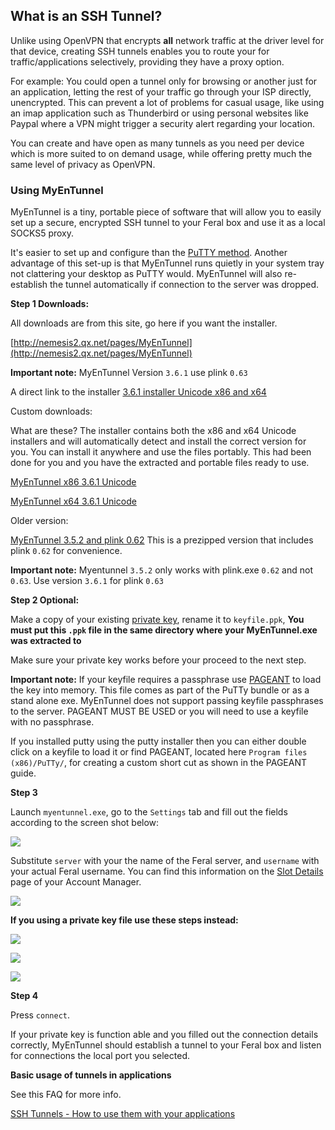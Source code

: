 
What is an SSH Tunnel?
---

Unlike using OpenVPN that encrypts **all** network traffic at the driver level for that device, creating SSH tunnels enables you to route your for traffic/applications selectively, providing they have a proxy option.

For example: You could open a tunnel only for browsing or another just for an application, letting the rest of your traffic go through your ISP directly, unencrypted. This can prevent a lot of problems for casual usage, like using an imap application such as Thunderbird or using personal websites like Paypal where a VPN might trigger a security alert regarding your location.

You can create and have open as many tunnels as you need per device which is more suited to on demand usage, while offering pretty much the same level of privacy as OpenVPN.

### Using MyEnTunnel

MyEnTunnel is a tiny, portable piece of software that will allow you to easily set up a secure, encrypted SSH tunnel to your Feral box and use it as a local SOCKS5 proxy.

It's easier to set up and configure than the [PuTTY method](https://www.feralhosting.com/faq/view?question=37). Another advantage of this set-up is that MyEnTunnel runs quietly in your system tray not clattering your desktop as PuTTY would. MyEnTunnel will also re-establish the tunnel automatically if connection to the server was dropped.

**Step 1 Downloads:**

All downloads are from this site, go here if you want the installer.

[http://nemesis2.qx.net/pages/MyEnTunnel](http://nemesis2.qx.net/pages/MyEnTunnel)

**Important note:** MyEnTunnel Version `3.6.1` use plink `0.63`

A direct link to the installer [3.6.1 installer Unicode x86 and x64](https://github.com/feralhosting/feralfilehosting/raw/master/Feral%20Wiki/SSH/SSH%20tunnels%20-%20MyEnTunnel/myentunnel_setup-3.6.1.exe)

Custom downloads:

What are these? The installer contains both the x86 and x64 Unicode installers and will automatically detect and install the correct version for you. You can install it anywhere and use the files portably. This had been done for you and you have the extracted and portable files ready to use.

[MyEnTunnel x86 3.6.1 Unicode](https://github.com/feralhosting/feralfilehosting/raw/master/Feral%20Wiki/SSH/SSH%20tunnels%20-%20MyEnTunnel/MyEnTunnelx86.zip)

[MyEnTunnel x64 3.6.1 Unicode](https://github.com/feralhosting/feralfilehosting/raw/master/Feral%20Wiki/SSH/SSH%20tunnels%20-%20MyEnTunnel/MyEnTunnelx64.zip)

Older version:

 [MyEnTunnel 3.5.2 and plink 0.62](https://github.com/feralhosting/feralfilehosting/raw/master/Feral%20Wiki/SSH/SSH%20tunnels%20-%20MyEnTunnel/myentunnel-unicode.3.5.2.plink.0.62.zip) This is a prezipped version that includes plink `0.62` for convenience.

**Important note:** Myentunnel `3.5.2` only works with plink.exe `0.62` and not `0.63`. Use version `3.6.1` for plink `0.63`

**Step 2 Optional:**

Make a copy of your existing [private key](https://www.feralhosting.com/faq/view?question=13), rename it to `keyfile.ppk`, **You must put this `.ppk` file in the same directory where your MyEnTunnel.exe was extracted to**

Make sure your private key works before your proceed to the next step.

**Important note:** If your keyfile requires a passphrase use [PAGEANT](https://www.feralhosting.com/faq/view?question=241) to load the key into memory. This file comes as part of the PuTTy bundle or as a stand alone exe. MyEnTunnel does not support passing keyfile passphrases to the server. PAGEANT MUST BE USED or you will need to use a keyfile with no passphrase.

If you installed putty using the putty installer then you can either double click on a keyfile to load it or find PAGEANT, located here `Program files (x86)/PuTTy/`, for creating a custom short cut as shown in the PAGEANT guide.

**Step 3**

Launch `myentunnel.exe`, go to the `Settings` tab and fill out the fields according to the screen shot below:

![](https://raw.github.com/feralhosting/feralfilehosting/master/Feral%20Wiki/SSH/SSH%20tunnels%20-%20MyEnTunnel/1.png)

Substitute `server` with your the name of the Feral server, and `username` with your actual Feral username. You can find this information on the [Slot Details](https://www.feralhosting.com/manager/) page of your Account Manager.

![](https://raw.github.com/feralhosting/feralfilehosting/master/Feral%20Wiki/SSH/SSH%20tunnels%20-%20MyEnTunnel/2.png)

**If you using a private key file use these steps instead:**

![](https://raw.github.com/feralhosting/feralfilehosting/master/Feral%20Wiki/SSH/SSH%20tunnels%20-%20MyEnTunnel/3.png)

![](https://raw.github.com/feralhosting/feralfilehosting/master/Feral%20Wiki/SSH/SSH%20tunnels%20-%20MyEnTunnel/4.png)

![](https://raw.github.com/feralhosting/feralfilehosting/master/Feral%20Wiki/SSH/SSH%20tunnels%20-%20MyEnTunnel/5.png)

**Step 4**

Press `connect`.

If your private key is function able and you filled out the connection details correctly, MyEnTunnel should establish a tunnel to your Feral box and listen for connections the local port you selected.

**Basic usage of tunnels in applications**

See this FAQ for more info.

[SSH Tunnels - How to use them with your applications](https://www.feralhosting.com/faq/view?question=242)



